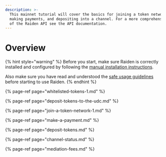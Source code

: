 ```yaml
---
description: >-
  This mainnet tutorial will cover the basics for joining a token network,
  making payments, and depositing into a channel. For a more comprehensive guide
  of the Raiden API see the API documentation.
---
```


# Overview

{% hint style="warning" %}
Before you start, make sure Raiden is correctly installed and configured by following the [manual installation instructions](../installation/starting-raiden-manually.md).

Also make sure you have read and understood the [safe usage guidelines](../other/safe-usage.md) before starting to use Raiden.
{% endhint %}

{% page-ref page="whitelisted-tokens-1.md" %}

{% page-ref page="deposit-tokens-to-the-udc.md" %}

{% page-ref page="join-a-token-network-1.md" %}

{% page-ref page="make-a-payment.md" %}

{% page-ref page="deposit-tokens.md" %}

{% page-ref page="channel-status.md" %}

{% page-ref page="mediation-fees.md" %}



